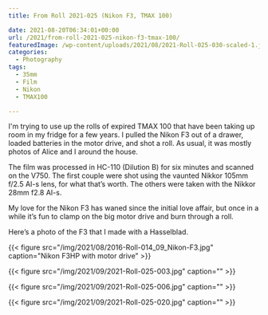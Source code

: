 ```yaml
---
title: From Roll 2021-025 (Nikon F3, TMAX 100)

date: 2021-08-20T06:34:01+00:00
url: /2021/from-roll-2021-025-nikon-f3-tmax-100/
featuredImage: /wp-content/uploads/2021/08/2021-Roll-025-030-scaled-1.jpg
categories:
  - Photography
tags:
  - 35mm
  - Film
  - Nikon
  - TMAX100

---
```


I'm trying to use up the rolls of expired TMAX 100 that have been taking up room in my fridge for a few years. I pulled the Nikon F3 out of a drawer, loaded batteries in the motor drive, and shot a roll. As usual, it was mostly photos of Alice and I around the house.

The film was processed in HC-110 (Dilution B) for six minutes and scanned on the V750. The first couple were shot using the vaunted Nikkor 105mm f/2.5 AI-s lens, for what that&#8217;s worth. The others were taken with the Nikkor 28mm f2.8 AI-s.

My love for the Nikon F3 has waned since the initial love affair, but once in a while it&#8217;s fun to clamp on the big motor drive and burn through a roll.


Here&#8217;s a photo of the F3 that I made with a Hasselblad.


{{< figure src="/img/2021/08/2016-Roll-014_09_Nikon-F3.jpg" caption="Nikon F3HP with motor drive" >}}

{{< figure src="/img/2021/09/2021-Roll-025-003.jpg" caption="" >}}

{{< figure src="/img/2021/09/2021-Roll-025-006.jpg" caption="" >}}

{{< figure src="/img/2021/09/2021-Roll-025-020.jpg" caption="" >}}



 [1]: http://baty.net/img/2021/08/2016-Roll-014_09_Nikon-F3-scaled.jpg